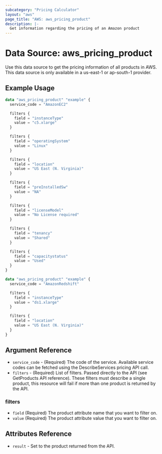 ```yaml
---
subcategory: "Pricing Calculator"
layout: "aws"
page_title: "AWS: aws_pricing_product"
description: |-
  Get information regarding the pricing of an Amazon product
---
```


# Data Source: aws_pricing_product

Use this data source to get the pricing information of all products in AWS.
This data source is only available in a us-east-1 or ap-south-1 provider.

## Example Usage

```terraform
data "aws_pricing_product" "example" {
  service_code = "AmazonEC2"

  filters {
    field = "instanceType"
    value = "c5.xlarge"
  }

  filters {
    field = "operatingSystem"
    value = "Linux"
  }

  filters {
    field = "location"
    value = "US East (N. Virginia)"
  }

  filters {
    field = "preInstalledSw"
    value = "NA"
  }

  filters {
    field = "licenseModel"
    value = "No License required"
  }

  filters {
    field = "tenancy"
    value = "Shared"
  }

  filters {
    field = "capacitystatus"
    value = "Used"
  }
}
```

```terraform
data "aws_pricing_product" "example" {
  service_code = "AmazonRedshift"

  filters {
    field = "instanceType"
    value = "ds1.xlarge"
  }

  filters {
    field = "location"
    value = "US East (N. Virginia)"
  }
}
```

## Argument Reference

* `service_code` - (Required) The code of the service. Available service codes can be fetched using the DescribeServices pricing API call.
* `filters` - (Required) List of filters. Passed directly to the API (see GetProducts API reference). These filters must describe a single product, this resource will fail if more than one product is returned by the API.

### filters

* `field` (Required) The product attribute name that you want to filter on.
* `value` (Required) The product attribute value that you want to filter on.

## Attributes Reference

* `result` - Set to the product returned from the API.

